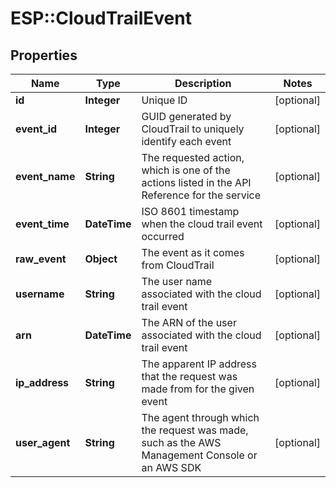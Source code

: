 # ESP::CloudTrailEvent

## Properties
Name | Type | Description | Notes
------------ | ------------- | ------------- | -------------
**id** | **Integer** | Unique ID | [optional] 
**event_id** | **Integer** | GUID generated by CloudTrail to uniquely identify each event | [optional] 
**event_name** | **String** | The requested action, which is one of the actions listed in the API Reference for the service | [optional] 
**event_time** | **DateTime** | ISO 8601 timestamp when the cloud trail event occurred | [optional] 
**raw_event** | **Object** | The event as it comes from CloudTrail | [optional] 
**username** | **String** | The user name associated with the cloud trail event | [optional] 
**arn** | **DateTime** | The ARN of the user associated with the cloud trail event | [optional] 
**ip_address** | **String** | The apparent IP address that the request was made from for the given event | [optional] 
**user_agent** | **String** | The agent through which the request was made, such as the AWS Management Console or an AWS SDK | [optional] 


